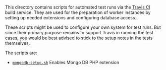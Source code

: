 This directory contains scripts for automated test runs via the [Travis CI](http://travis-ci.com) build service. They are used for the preparation of worker instances by setting up needed extensions and configuring database access.

These scripts might be used to configure your own system for test runs. But since their primary purpose remains to support Travis in running the test cases, you would be best advised to stick to the setup notes in the tests themselves.

The scripts are:

 - [`mongodb-setup.sh`](mongodb-setup.sh)
   Enables Mongo DB PHP extension
